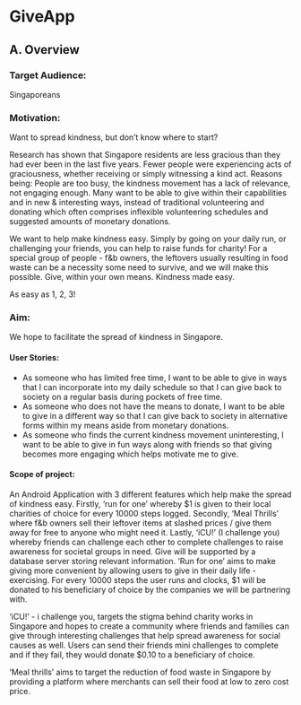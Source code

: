 # GiveApp
## A.  Overview


### Target Audience: 

Singaporeans

### Motivation:

Want to spread kindness, but don’t know where to start? 

Research has shown that Singapore residents are less gracious than they had ever been in the last five years. Fewer people were experiencing acts of graciousness, whether receiving or simply witnessing a kind act. Reasons being: People are too busy, the kindness movement has a lack of relevance, not engaging enough. Many want to be able to give within their capabilities and in new & interesting ways, instead of traditional volunteering and donating which often comprises inflexible volunteering schedules and suggested amounts of monetary donations. 

We want to help make kindness easy. Simply by going on your daily run, or challenging your friends, you can help to raise funds for charity! For a special group of people - f&b owners, the leftovers usually resulting in food waste can be a necessity some need to survive, and we will make this possible. Give, within your own means. Kindness made easy.

As easy as 1, 2, 3!
	
### Aim: 
We hope to facilitate the spread of kindness in Singapore.	
#### User Stories:
- As someone who has limited free time, I want to be able to give in ways that I can incorporate into my daily schedule so that I can give back to society on a regular basis during pockets of free time. 
- As someone who does not have the means to donate, I want to be able to give in a different way so that I can give back to society in alternative forms within my means aside from monetary donations.
- As someone who finds the current kindness movement uninteresting, I want to be able to give in fun ways along with friends so that giving becomes more engaging which helps motivate me to give. 

#### Scope of project: 
An Android Application with 3 different features which help make the spread of kindness easy. Firstly, ‘run for one’ whereby $1 is given to their local charities of choice for every 10000 steps logged. Secondly, ‘Meal Thrills’ where f&b owners sell their leftover items at slashed prices / give them away for free to anyone who might need it. Lastly, ‘iCU!’ (I challenge you) whereby friends can challenge each other to complete challenges to raise awareness for societal groups in need. Give will be supported by a database server storing relevant information.
‘Run for one’ aims to make giving more convenient by allowing users to give in their daily life - exercising. For every 10000 steps the user runs and clocks, $1 will be donated to his beneficiary of choice by the companies we will be partnering with.


‘iCU!’ - i challenge you, targets the stigma behind charity works in Singapore and hopes to create a community where friends and families can give through interesting challenges that help spread awareness for social causes as well. Users can send their friends mini challenges to complete and if they fail, they would donate $0.10 to a beneficiary of choice.


‘Meal thrills’ aims to target the reduction of food waste in Singapore by providing a platform where merchants can sell their food at low to zero cost price.
